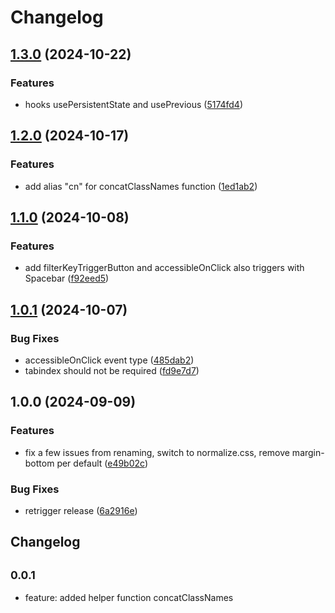 # Changelog

## [1.3.0](https://github.com/receter/sys42/compare/utils-v1.2.0...utils-v1.3.0) (2024-10-22)


### Features

* hooks usePersistentState and usePrevious ([5174fd4](https://github.com/receter/sys42/commit/5174fd43c2ba8e11b265c207b27581e7319764de))

## [1.2.0](https://github.com/receter/sys42/compare/utils-v1.1.0...utils-v1.2.0) (2024-10-17)


### Features

* add alias "cn" for concatClassNames function ([1ed1ab2](https://github.com/receter/sys42/commit/1ed1ab27e770535617b4af5ae8ed861e48e27ee3))

## [1.1.0](https://github.com/receter/sys42/compare/utils-v1.0.1...utils-v1.1.0) (2024-10-08)


### Features

* add filterKeyTriggerButton and accessibleOnClick also triggers with Spacebar ([f92eed5](https://github.com/receter/sys42/commit/f92eed571ae2029d840fb54859eefec871bee8c2))

## [1.0.1](https://github.com/receter/sys42/compare/utils-v1.0.0...utils-v1.0.1) (2024-10-07)


### Bug Fixes

* accessibleOnClick event type ([485dab2](https://github.com/receter/sys42/commit/485dab273808f332a3e3a2a690ae041d3bdf700b))
* tabindex should not be required ([fd9e7d7](https://github.com/receter/sys42/commit/fd9e7d7e0bda7fb5f64d273377f041389ac5a159))

## 1.0.0 (2024-09-09)


### Features

* fix a few issues from renaming, switch to normalize.css, remove margin-bottom per default ([e49b02c](https://github.com/receter/sys42/commit/e49b02ce4fe3da1a5b043aae333720db21a74c38))


### Bug Fixes

* retrigger release ([6a2916e](https://github.com/receter/sys42/commit/6a2916e045dcf1dd4a5ac42d62874e7d5becd8d2))

## Changelog

## <small>0.0.1</small>

- feature: added helper function concatClassNames
